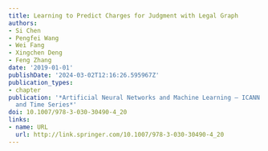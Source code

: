 ```yaml
---
title: Learning to Predict Charges for Judgment with Legal Graph
authors:
- Si Chen
- Pengfei Wang
- Wei Fang
- Xingchen Deng
- Feng Zhang
date: '2019-01-01'
publishDate: '2024-03-02T12:16:26.595967Z'
publication_types:
- chapter
publication: '*Artificial Neural Networks and Machine Learning – ICANN 2019: Text
  and Time Series*'
doi: 10.1007/978-3-030-30490-4_20
links:
- name: URL
  url: http://link.springer.com/10.1007/978-3-030-30490-4_20
---
```

